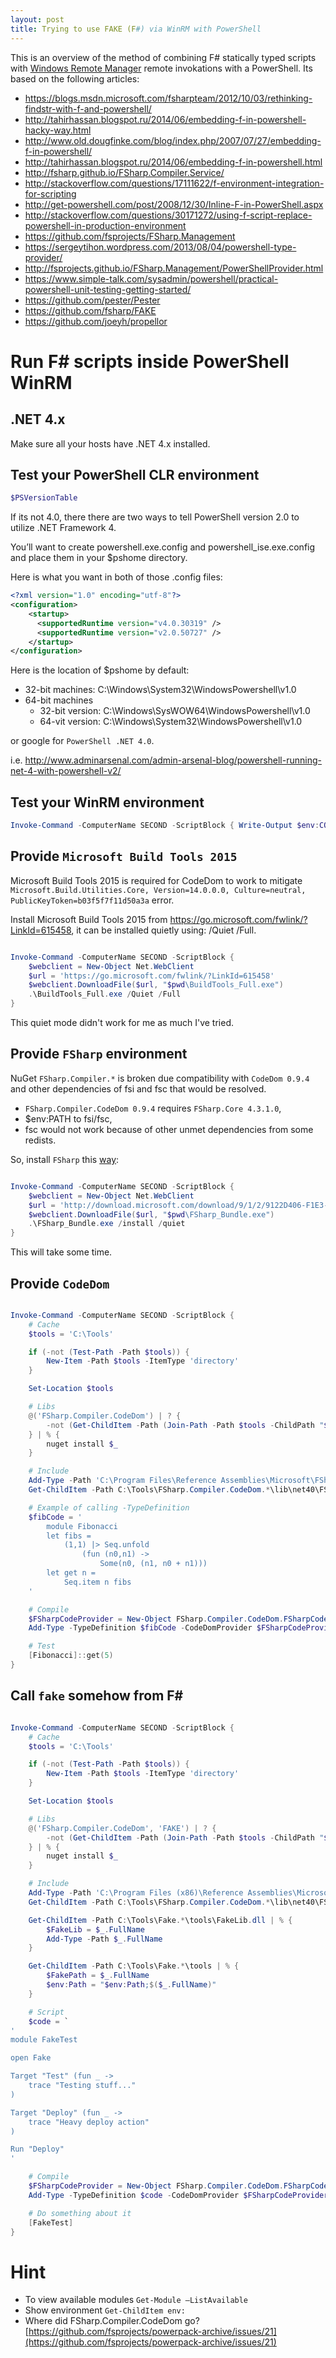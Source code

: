 ```yaml
---
layout: post
title: Trying to use FAKE (F#) via WinRM with PowerShell
---
```


This is an overview of the method of combining F# statically typed scripts
with [Windows Remote Manager](https://msdn.microsoft.com/en-us/library/windows/desktop/aa384426.aspx)
remote invokations with a PowerShell. Its based on the following articles:

- https://blogs.msdn.microsoft.com/fsharpteam/2012/10/03/rethinking-findstr-with-f-and-powershell/
- http://tahirhassan.blogspot.ru/2014/06/embedding-f-in-powershell-hacky-way.html
- http://www.old.dougfinke.com/blog/index.php/2007/07/27/embedding-f-in-powershell/
- http://tahirhassan.blogspot.ru/2014/06/embedding-f-in-powershell.html
- http://fsharp.github.io/FSharp.Compiler.Service/
- http://stackoverflow.com/questions/17111622/f-environment-integration-for-scripting
- http://get-powershell.com/post/2008/12/30/Inline-F-in-PowerShell.aspx
- http://stackoverflow.com/questions/30171272/using-f-script-replace-powershell-in-production-environment
- https://github.com/fsprojects/FSharp.Management
- https://sergeytihon.wordpress.com/2013/08/04/powershell-type-provider/
- http://fsprojects.github.io/FSharp.Management/PowerShellProvider.html
- https://www.simple-talk.com/sysadmin/powershell/practical-powershell-unit-testing-getting-started/
- https://github.com/pester/Pester
- https://github.com/fsharp/FAKE
- https://github.com/joeyh/propellor

Run F# scripts inside PowerShell WinRM
======================================

.NET 4.x
--------

Make sure all your hosts have .NET 4.x installed.

Test your PowerShell CLR environment
------------------------------------

```powershell
$PSVersionTable
```

If its not 4.0, there there are two ways to tell PowerShell
version 2.0 to utilize .NET Framework 4.

You’ll want to create powershell.exe.config and
powershell_ise.exe.config and place them in your $pshome directory.

Here is what you want in both of those .config files:

```xml
<?xml version="1.0" encoding="utf-8"?>
<configuration>
    <startup>
      <supportedRuntime version="v4.0.30319" />
      <supportedRuntime version="v2.0.50727" />
    </startup>
</configuration>
```

Here is the location of $pshome by default:

* 32-bit machines: C:\Windows\System32\WindowsPowershell\v1.0
* 64-bit machines
    * 32-bit version: C:\Windows\SysWOW64\WindowsPowershell\v1.0
    * 64-vit version:  C:\Windows\System32\WindowsPowershell\v1.0

or google for `PowerShell .NET 4.0`.

i.e. http://www.adminarsenal.com/admin-arsenal-blog/powershell-running-net-4-with-powershell-v2/

Test your WinRM environment
---------------------------

```powershell
Invoke-Command -ComputerName SECOND -ScriptBlock { Write-Output $env:COMPUTERNAME }
```

Provide `Microsoft Build Tools 2015`
------------------------------------

Microsoft Build Tools 2015 is required for CodeDom to work to mitigate
`Microsoft.Build.Utilities.Core, Version=14.0.0.0, Culture=neutral, PublicKeyToken=b03f5f7f11d50a3a`
error.

Install Microsoft Build Tools 2015 from https://go.microsoft.com/fwlink/?LinkId=615458,
it can be installed quietly using: /Quiet /Full.

```powershell

Invoke-Command -ComputerName SECOND -ScriptBlock {
    $webclient = New-Object Net.WebClient
    $url = 'https://go.microsoft.com/fwlink/?LinkId=615458'
    $webclient.DownloadFile($url, "$pwd\BuildTools_Full.exe")
    .\BuildTools_Full.exe /Quiet /Full
}

```

This quiet mode didn't work for me as much I've tried.

Provide `FSharp` environment
----------------------------

NuGet `FSharp.Compiler.*` is broken due compatibility with `CodeDom 0.9.4`
and other dependencies of fsi and fsc that would be resolved.

- `FSharp.Compiler.CodeDom 0.9.4` requires `FSharp.Core 4.3.1.0`,
- $env:PATH to fsi/fsc,
- fsc would not work because of other unmet dependencies from some redists.

So, install `FSharp` this [way](http://fsharp.org/use/windows/):

```powershell

Invoke-Command -ComputerName SECOND -ScriptBlock {
    $webclient = New-Object Net.WebClient
    $url = 'http://download.microsoft.com/download/9/1/2/9122D406-F1E3-4880-A66D-D6C65E8B1545/FSharp_Bundle.exe'
    $webclient.DownloadFile($url, "$pwd\FSharp_Bundle.exe")
    .\FSharp_Bundle.exe /install /quiet
}

```

This will take some time.

Provide `CodeDom`
-----------------

```powershell

Invoke-Command -ComputerName SECOND -ScriptBlock {
    # Cache
    $tools = 'C:\Tools'

    if (-not (Test-Path -Path $tools)) {
        New-Item -Path $tools -ItemType 'directory'
    }

    Set-Location $tools

    # Libs
    @('FSharp.Compiler.CodeDom') | ? {
        -not (Get-ChildItem -Path (Join-Path -Path $tools -ChildPath "$_*"))
    } | % {
        nuget install $_
    }

    # Include
    Add-Type -Path 'C:\Program Files\Reference Assemblies\Microsoft\FSharp\.NETFramework\v4.0\4.3.1.0\FSharp.Core.dll'
    Get-ChildItem -Path C:\Tools\FSharp.Compiler.CodeDom.*\lib\net40\FSharp.Compiler.CodeDom.dll | % { Add-Type -Path $_.FullName }

    # Example of calling -TypeDefinition
    $fibCode = '
        module Fibonacci
        let fibs =
            (1,1) |> Seq.unfold
                (fun (n0,n1) ->
                    Some(n0, (n1, n0 + n1)))
        let get n =
            Seq.item n fibs
    '

    # Compile
    $FSharpCodeProvider = New-Object FSharp.Compiler.CodeDom.FSharpCodeProvider
    Add-Type -TypeDefinition $fibCode -CodeDomProvider $FSharpCodeProvider

    # Test
    [Fibonacci]::get(5)
}

```

Call `fake` somehow from F#
---------------------------

```powershell

Invoke-Command -ComputerName SECOND -ScriptBlock {
    # Cache
    $tools = 'C:\Tools'

    if (-not (Test-Path -Path $tools)) {
        New-Item -Path $tools -ItemType 'directory'
    }

    Set-Location $tools

    # Libs
    @('FSharp.Compiler.CodeDom', 'FAKE') | ? {
        -not (Get-ChildItem -Path (Join-Path -Path $tools -ChildPath "$_*"))
    } | % {
        nuget install $_
    }

    # Include
    Add-Type -Path 'C:\Program Files (x86)\Reference Assemblies\Microsoft\FSharp\.NETFramework\v4.0\4.3.1.0\FSharp.Core.dll'
    Get-ChildItem -Path C:\Tools\FSharp.Compiler.CodeDom.*\lib\net40\FSharp.Compiler.CodeDom.dll | % { Add-Type -Path $_.FullName  }

    Get-ChildItem -Path C:\Tools\Fake.*\tools\FakeLib.dll | % {
        $FakeLib = $_.FullName
        Add-Type -Path $_.FullName
    }

    Get-ChildItem -Path C:\Tools\Fake.*\tools | % {
        $FakePath = $_.FullName
        $env:Path = "$env:Path;$($_.FullName)"
    }

    # Script
    $code = `
'
module FakeTest

open Fake

Target "Test" (fun _ ->
    trace "Testing stuff..."
)

Target "Deploy" (fun _ ->
    trace "Heavy deploy action"
)

Run "Deploy"
'

    # Compile
    $FSharpCodeProvider = New-Object FSharp.Compiler.CodeDom.FSharpCodeProvider
    Add-Type -TypeDefinition $code -CodeDomProvider $FSharpCodeProvider -ReferencedAssemblies $FakeLib  -IgnoreWarnings

    # Do something about it
    [FakeTest]
}

```

Hint
====

* To view available modules `Get-Module –ListAvailable`
* Show environment `Get-ChildItem env:`
* Where did FSharp.Compiler.CodeDom go? [https://github.com/fsprojects/powerpack-archive/issues/21](https://github.com/fsprojects/powerpack-archive/issues/21)

